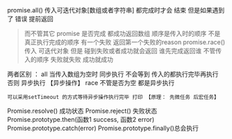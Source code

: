 promise.all()
传入可迭代对象[数组或者字符串] 都完成时才会 结束    但是如果遇到了 错误 提前返回 
> 而不管其它 promise 是否完成
都成功返回数组 顺序是传入时的顺序 不是真正执行完成的顺序
有一个失败 返回第一个失败的reason
promise.race()
传入 可迭代对象 但是 碰到失败或者成功就会返回 谁先完成返回谁 不管传入的顺序 失败就失败 成功就成功

两者区别 ：
    all 当传入数组为空时 同步执行 不会等到 传入的都执行完毕再执行 否则 异步执行 【异步操作】
    race 不管是否为空 都是异步执行
    
    可以采用setTimeout 的方式等待异步操作执行完毕 打印 【原理： 先微任务 后宏任务】
    
    
Promise.resolve() 成功状态
Promise.reject() 失败状态
Promise.prototype.then(函数1 success, 函数2 error)
Promise.prototype.catch(error)
Promise.prototype.finally()总会执行
